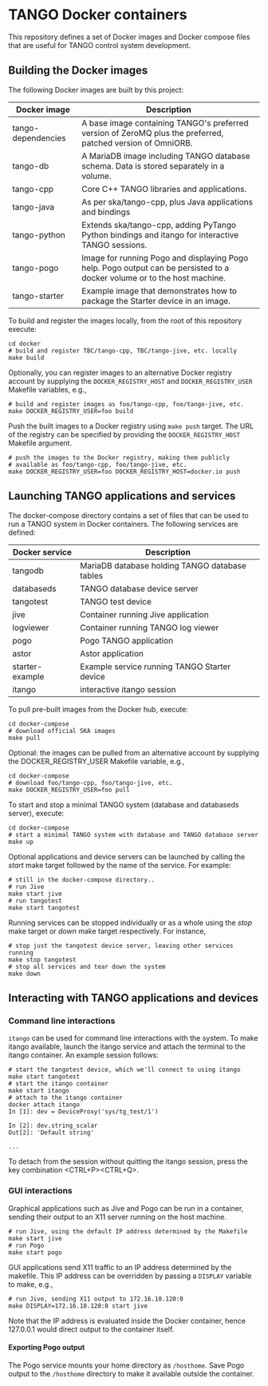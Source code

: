 # TANGO Docker containers

This repository defines a set of Docker images and Docker compose files that 
are useful for TANGO control system development. 

## Building the Docker images
The following Docker images are built by this project:

Docker image       | Description
-------------------|------------
tango-dependencies | A base image containing TANGO's preferred version of ZeroMQ plus the preferred, patched version of OmniORB.
tango-db           | A MariaDB image including TANGO database schema. Data is stored separately in a volume. 
tango-cpp          | Core C++ TANGO libraries and applications.
tango-java         | As per ska/tango-cpp, plus Java applications and bindings    
tango-python       | Extends ska/tango-cpp, adding PyTango Python bindings and itango for interactive TANGO sessions.
tango-pogo         | Image for running Pogo and displaying Pogo help. Pogo output can be persisted to a docker volume or to the host machine.
tango-starter      | Example image that demonstrates how to package the Starter device in an image.

To build and register the images locally, from the root of this repository
execute:

    cd docker
    # build and register TBC/tango-cpp, TBC/tango-jive, etc. locally
    make build

Optionally, you can register images to an alternative Docker registry account 
by supplying the ``DOCKER_REGISTRY_HOST`` and ``DOCKER_REGISTRY_USER``
Makefile variables, e.g.,

    # build and register images as foo/tango-cpp, foo/tango-jive, etc.
    make DOCKER_REGISTRY_USER=foo build

Push the built images to a Docker registry using ``make push`` target. The 
URL of the registry can be specified by providing the ``DOCKER_REGISTRY_HOST``
Makefile argument. 

    # push the images to the Docker registry, making them publicly 
    # available as foo/tango-cpp, foo/tango-jive, etc.
    make DOCKER_REGISTRY_USER=foo DOCKER_REGISTRY_HOST=docker.io push


## Launching TANGO applications and services
The docker-compose directory contains a set of files that can be used to run a
TANGO system in Docker containers. The following services are defined:

Docker service  | Description
----------------|------------
tangodb         | MariaDB database holding TANGO database tables
databaseds      | TANGO database device server
tangotest       | TANGO test device
jive            | Container running Jive application
logviewer       | Container running TANGO log viewer
pogo            | Pogo TANGO application
astor           | Astor application
starter-example | Example service running TANGO Starter device
itango          | interactive itango session

To pull pre-built images from the Docker hub, execute:

    cd docker-compose
    # download official SKA images
    make pull
    
Optional: the images can be pulled from an alternative account by supplying
the DOCKER_REGISTRY_USER Makefile variable, e.g.,

    cd docker-compose
    # download foo/tango-cpp, foo/tango-jive, etc.
    make DOCKER_REGISTRY_USER=foo pull

To start and stop a minimal TANGO system (database and databaseds server),
execute:

    cd docker-compose
    # start a minimal TANGO system with database and TANGO database server
    make up 

Optional applications and device servers can be launched by calling the 
_start_ make target followed by the name of the service. For example:

    # still in the docker-compose directory..
    # run Jive
    make start jive
    # run tangotest
    make start tangotest
    
Running services can be stopped individually or as a whole using the _stop_
make target or _down_ make target respectively. For instance,

    # stop just the tangotest device server, leaving other services running
    make stop tangotest
    # stop all services and tear down the system
    make down

## Interacting with TANGO applications and devices

### Command line interactions
``itango`` can be used for command line interactions with the system. To make
itango available, launch the itango service and attach the terminal to the 
itango container. An example session follows:

    # start the tangotest device, which we'll connect to using itango
    make start tangotest 
    # start the itango container
    make start itango    
    # attach to the itango container
    docker attach itango
    In [1]: dev = DeviceProxy('sys/tg_test/1')

    In [2]: dev.string_scalar
    Out[2]: 'Default string'

    ...
    
To detach from the session without quitting the itango session, press the key
combination <CTRL+P><CTRL+Q>.   
    
### GUI interactions    
Graphical applications such as Jive and Pogo can be run in a container, 
sending their output to an X11 server running on the host machine. 

    # run Jive, using the default IP address determined by the Makefile
    make start jive
    # run Pogo
    make start pogo
    
GUI applications send X11 traffic to an IP address determined by the makefile. 
This IP address can be overridden by passing a ``DISPLAY`` variable to make, 
e.g.,

    # run Jive, sending X11 output to 172.16.10.120:0
    make DISPLAY=172.16.10.120:0 start jive

Note that the IP address is evaluated inside the Docker container, hence
127.0.0.1 would direct output to the container itself.  

#### Exporting Pogo output
The Pogo service mounts your home directory as ``/hosthome``. Save Pogo 
output to the ``/hosthome`` directory to make it available outside the 
container. 